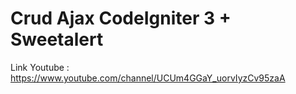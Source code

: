 # Crud Ajax CodeIgniter 3 + Sweetalert
 
Link Youtube : https://www.youtube.com/channel/UCUm4GGaY_uorvIyzCv95zaA
